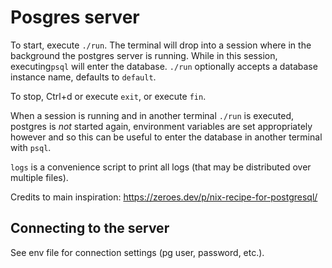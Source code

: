 # Posgres server

To start, execute `./run`. The terminal will drop into a session where in the background the postgres server is running. While in this session, executing`psql` will enter the database. `./run` optionally accepts a database instance name, defaults to `default`.

To stop, Ctrl+d or execute `exit`, or execute `fin`.

When a session is running and in another terminal `./run` is executed, postgres is _not_ started again, environment variables are set appropriately however and so this can be useful to enter the database in another terminal with `psql`.

`logs` is a convenience script to print all logs (that may be distributed over multiple files).

Credits to main inspiration: https://zeroes.dev/p/nix-recipe-for-postgresql/

## Connecting to the server

See env file for connection settings (pg user, password, etc.).
